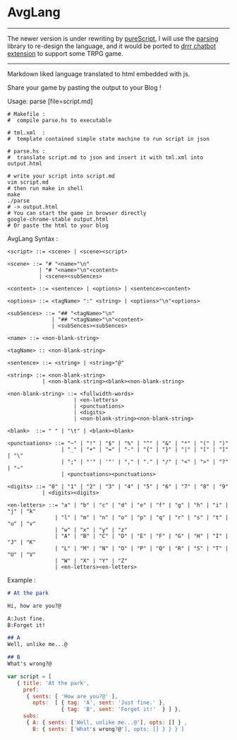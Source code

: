 # AvgLang

---

The newer version is under rewriting by [pureScript](https://github.com/purescript/documentation/blob/master/language/README.md),
I will use the [parsing](https://github.com/purescript-contrib/purescript-parsing) library to re-design the language, and it would be ported to [drrr chatbot extension](https://chrome.google.com/webstore/detail/drrr-chatbot-extension/fkmpnkcjocenkliehpdhlfbmdmdnokgm) to support some TRPG game.

---

Markdown liked language translated to html embedded with js.

Share your game by pasting the output to your Blog !

Usage: parse [file=script.md]

```shell
# Makefile :
#  compile parse.hs to executable

# tml.xml  :
#  template contained simple state machine to run script in json

# parse.hs :
#  translate script.md to json and insert it with tml.xml into output.html

# write your script into script.md
vim script.md
# then run make in shell
make
./parse
# -> output.html
# You can start the game in browser directly
google-chrome-stable output.html
# Or paste the html to your blog
```

AvgLang Syntax :
```
<script> ::= <scene> | <scene><script>

<scene> ::= "# "<name>"\n"
          | "# "<name>"\n"<content>
          | <scene><subSences>

<content> ::= <sentence> | <options> | <sentence><content>

<options> ::= <tagName> ":" <string> | <options>"\n"<options>

<subSences> ::= "## "<tagName>"\n"
              | "## "<tagName>"\n"<content>
              | <subSences><subSences>

<name> ::= <non-blank-string>

<tagName> :: <non-blank-string>

<sentence> ::= <string> | <string>"@"

<string> ::= <non-blank-string>
           | <non-blank-string><blank><non-blank-string>

<non-blank-string> ::= <fullwidth-words>
                     | <en-letters>
                     | <punctuations>
                     | <digits>
                     | <non-blank-string><non-blank-string>

<blank>  ::= " " | "\t" | <blank><blank>

<punctuations> ::= "~" | "!" | "$" | "%" | "^" | "&" | "*" | "(" | ")"
                 | "_" | "+" | "=" | "-" | "{" | "}" | "|" | "[" | "]" | "\"
                 | ";" | "'" | '"' | "," | "." | "/" | "<" | ">" | "?" | "~"
                 | <punctuations><punctuations>

<digits> ::= "0" | "1" | "2" | "3" | "4" | "5" | "6" | "7" | "8" | "9"
           | <digits><digits>

<en-letters> ::= "a" | "b" | "c" | "d" | "e" | "f" | "g" | "h" | "i" | "j" | "k"
               | "l" | "m" | "n" | "o" | "p" | "q" | "r" | "s" | "t" | "u" | "v"
               | "w" | "x" | "y" | "z"
               | "A" | "B" | "C" | "D" | "E" | "F" | "G" | "H" | "I" | "J" | "K"
               | "L" | "M" | "N" | "O" | "P" | "Q" | "R" | "S" | "T" | "U" | "V"
               | "W" | "X" | "Y" | "Z"
               | <en-letters><en-letters>
```

Example :
```markdown
# At the park

Hi, how are you?@

A:Just fine.
B:Forget it!

## A
Well, unlike me...@

## B
What's wrong?@

```
```javascript
var script = [
   { title: 'At the park',
     pref:
      { sents: [ 'How are you?@' ],
        opts:  [ { tag: 'A', sent: 'Just fine.' },
                 { tag: 'B', sent: 'Forget it!'  } ] },
     subs:
      { A: { sents: ['Well, unlike me...@'], opts: [] } ,
        B: { sents: ['What's wrong?@'], opts: [] } } } ]
```

